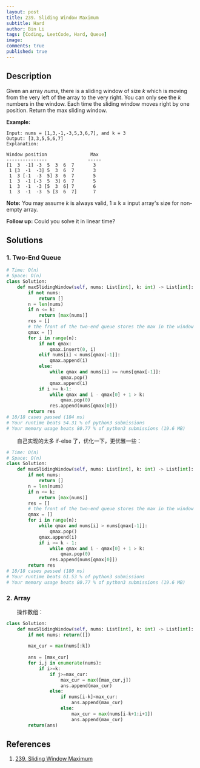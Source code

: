 ```yaml
---
layout: post
title: 239. Sliding Window Maximum
subtitle: Hard
author: Bin Li
tags: [Coding, LeetCode, Hard, Queue]
image: 
comments: true
published: true
---
```


## Description

Given an array *nums*, there is a sliding window of size *k* which is moving from the very left of the array to the very right. You can only see the *k* numbers in the window. Each time the sliding window moves right by one position. Return the max sliding window.

**Example:**

```
Input: nums = [1,3,-1,-3,5,3,6,7], and k = 3
Output: [3,3,5,5,6,7] 
Explanation: 

Window position                Max
---------------               -----
[1  3  -1] -3  5  3  6  7       3
 1 [3  -1  -3] 5  3  6  7       3
 1  3 [-1  -3  5] 3  6  7       5
 1  3  -1 [-3  5  3] 6  7       5
 1  3  -1  -3 [5  3  6] 7       6
 1  3  -1  -3  5 [3  6  7]      7
```

**Note:**
You may assume *k* is always valid, 1 ≤ k ≤ input array's size for non-empty array.

**Follow up:**
Could you solve it in linear time?


## Solutions
### 1. Two-End Queue

```python
# Time: O(n)
# Space: O(n)
class Solution:
    def maxSlidingWindow(self, nums: List[int], k: int) -> List[int]:
        if not nums:
            return []
        n = len(nums)
        if n <= k:
            return [max(nums)]
        res = []
        # the front of the two-end queue stores the max in the window
        qmax = []
        for i in range(n):
            if not qmax:
                qmax.insert(0, i)
            elif nums[i] < nums[qmax[-1]]:
                qmax.append(i)
            else:
                while qmax and nums[i] >= nums[qmax[-1]]:
                    qmax.pop()
                qmax.append(i)
            if i >= k-1:
                while qmax and i - qmax[0] + 1 > k:
                    qmax.pop(0)
                res.append(nums[qmax[0]])
        return res
# 18/18 cases passed (184 ms)
# Your runtime beats 54.31 % of python3 submissions
# Your memory usage beats 80.77 % of python3 submissions (19.6 MB)
```

　　自己实现的太多 if-else 了，优化一下，更优雅一些：

```python
# Time: O(n)
# Space: O(n)
class Solution:
    def maxSlidingWindow(self, nums: List[int], k: int) -> List[int]:
        if not nums:
            return []
        n = len(nums)
        if n <= k:
            return [max(nums)]
        res = []
        # the front of the two-end queue stores the max in the window
        qmax = []
        for i in range(n):
            while qmax and nums[i] > nums[qmax[-1]]:
                qmax.pop()
            qmax.append(i)
            if i >= k - 1:
                while qmax and i - qmax[0] + 1 > k:
                    qmax.pop(0)
                res.append(nums[qmax[0]])
        return res
# 18/18 cases passed (180 ms)
# Your runtime beats 61.53 % of python3 submissions
# Your memory usage beats 80.77 % of python3 submissions (19.6 MB)
```

### 2. Array
　　操作数组：

```python
class Solution:
    def maxSlidingWindow(self, nums: List[int], k: int) -> List[int]:
        if not nums: return([])
        
        max_cur = max(nums[:k])
        
        ans = [max_cur]
        for i,j in enumerate(nums):
            if i>=k:
                if j>=max_cur:
                    max_cur = max([max_cur,j])
                    ans.append(max_cur)
                else:
                    if nums[i-k]<max_cur:
                        ans.append(max_cur)
                    else:
                        max_cur = max(nums[i-k+1:i+1])
                        ans.append(max_cur)
        return(ans)
```
## References
1. [239. Sliding Window Maximum](https://leetcode.com/problems/sliding-window-maximum/)
